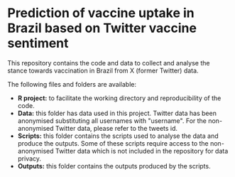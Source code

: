 # Prediction of vaccine uptake in Brazil based on Twitter vaccine sentiment

This repository contains the code and data to collect and analyse the stance towards vaccination in Brazil from X (former Twitter) data.

The following files and folders are available:

* **R project:** to facilitate the working directory and reproducibility of the code.
* **Data:** this folder has data used in this project. Twitter data has been anonymised substituting all usernames with "username". For the non-anonymised Twitter data, please refer to the tweets id.
* **Scripts:** this folder contains the scripts used to analyse the data and produce the outputs. Some of these scripts require access to the non-anonymised Twitter data which is not included in the repository for data privacy.
* **Outputs:** this folder contains the outputs produced by the scripts.